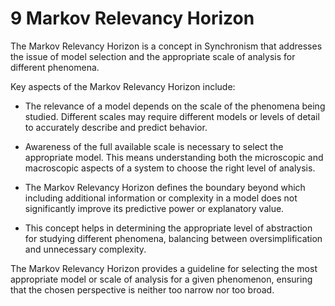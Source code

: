# 9 Markov Relevancy Horizon

The Markov Relevancy Horizon is a concept in Synchronism that addresses
the issue of model selection and the appropriate scale of analysis for
different phenomena.

Key aspects of the Markov Relevancy Horizon include:

-   The relevance of a model depends on the scale of the phenomena being
    studied. Different scales may require different models or levels of
    detail to accurately describe and predict behavior.

-   Awareness of the full available scale is necessary to select the
    appropriate model. This means understanding both the microscopic and
    macroscopic aspects of a system to choose the right level of
    analysis.

-   The Markov Relevancy Horizon defines the boundary beyond which
    including additional information or complexity in a model does not
    significantly improve its predictive power or explanatory value.

-   This concept helps in determining the appropriate level of
    abstraction for studying different phenomena, balancing between
    oversimplification and unnecessary complexity.

The Markov Relevancy Horizon provides a guideline for selecting the most
appropriate model or scale of analysis for a given phenomenon, ensuring
that the chosen perspective is neither too narrow nor too broad.